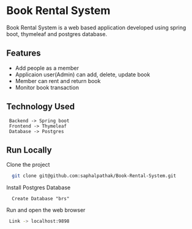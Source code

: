 
# Book Rental System

Book Rental System is a web based application developed using spring boot, thymeleaf and postgres database.



## Features
- Add people as a member 
- Applicaion user(Admin) can add, delete, update book
- Member can rent and return book
- Monitor book transaction



## Technology Used
     Backend -> Spring boot
	 Frontend -> Thymeleaf
	 Database -> Postgres
## Run Locally

Clone the project

```bash
  git clone git@github.com:saphalpathak/Book-Rental-System.git
```


Install Postgres Database

```
  Create Database "brs"
```

Run and open the web browser 

```bash
 Link -> localhost:9898
```

